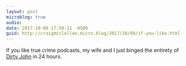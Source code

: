 ```yaml
---
layout: post
microblog: true
audio: 
date: 2017-10-09 17:59:11 -0500
guid: http://craigmcclellan.micro.blog/2017/10/09/if-you-like.html
---
```

If you like true crime podcasts, my wife and I just binged the entirety of [Dirty John](https://overcast.fm/+KOpzYfA0Q) in 24 hours.
